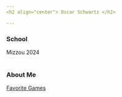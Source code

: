 ```yaml
---
<h2 align="center"> Oscar Schwartz </h2>

---
```

<h3>School</h3>
Mizzou 2024
<br></br>
<h3>About Me</h3>

[Favorite Games](https://github.com/Osczrr/Osczrr/blob/main/LinkedMD.md) 
